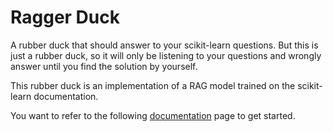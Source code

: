 # Ragger Duck

A rubber duck that should answer to your scikit-learn questions. But this is just
a rubber duck, so it will only be listening to your questions and wrongly answer until
you find the solution by yourself.

This rubber duck is an implementation of a RAG model trained on the scikit-learn
documentation.

You want to refer to the following
[documentation](https://glemaitre.github.io/sklearn-ragger-duck/install.html)
page to get started.
